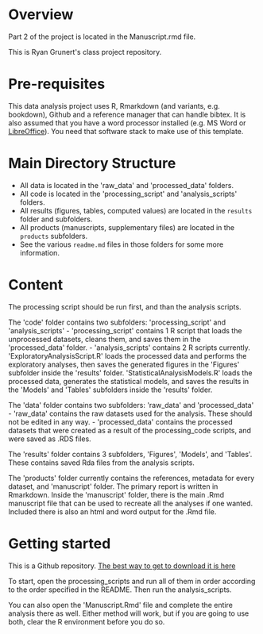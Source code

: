 # Overview

Part 2 of the project is located in the Manuscript.rmd file.

This is Ryan Grunert's class project repository. 

# Pre-requisites

This data analysis project uses R, Rmarkdown (and variants, e.g. bookdown), Github and a reference manager that can handle bibtex. It is also assumed that you have a word processor installed (e.g. MS Word or [LibreOffice](https://www.libreoffice.org/)). You need that software stack to make use of this template.

# Main Directory Structure

* All data is located in the 'raw_data' and 'processed_data' folders.
* All code is located in the 'processing_script' and 'analysis_scripts' folders.
* All results (figures, tables, computed values) are located in the `results` folder and subfolders.
* All products (manuscripts, supplementary files) are located in the  `products` subfolders.
* See the various `readme.md` files in those folders for some more information.

# Content 

The processing script should be run first, and than the analysis scripts.

The 'code' folder contains two subfolders: 'processing_script' and 'analysis_scripts'
 	- 'processing_script' contains 1 R script that loads the unprocessed datasets, cleans them, and saves them in the 'processed_data' folder.
	- 'analysis_scripts' contains 2 R scripts currently. 'ExploratoryAnalysisScript.R' loads the processed data and performs the exploratory analyses, then saves the generated figures in the 'Figures' subfolder inside the 'results' folder. 'StatisticalAnalysisModels.R' loads the processed data, generates the statistical models, and saves the results in the 'Models' and 'Tables' subfolders inside the 'results' folder.
	
The 'data' folder contains two subfolders: 'raw_data' and 'processed_data'
	- 'raw_data' contains the raw datasets used for the analysis. These should not be edited in any way.
	- 'processed_data' contains the processed datasets that were created as a result of the processing_code scripts, and were saved as .RDS files.

The 'results' folder contains 3 subfolders, 'Figures', 'Models', and 'Tables'. These contains saved Rda files from the analysis scripts.

The 'products' folder currently contains the references, metadata for every dataset, and 'manuscript' folder. The primary report is written in Rmarkdown. Inside the 'manuscript' folder, there is the main .Rmd manuscript file that can be used to recreate all the analyses if one wanted. Included there is also an html and word output for the .Rmd file.
	
# Getting started

This is a Github repository. [The best way to get to download it is here](https://github.com/RKAG12/RyanGrunert-MADA-project)

To start, open the processing_scripts and run all of them in order according to the order specified in the README. Then run the analysis_scripts.

You can also open the 'Manuscript.Rmd' file and complete the entire analysis there as well. Either method will work, but if you are going to use both, clear the R environment before you do so.


